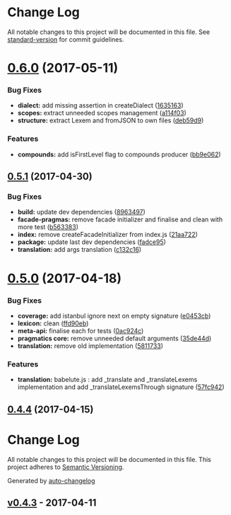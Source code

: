 # Change Log

All notable changes to this project will be documented in this file. See [standard-version](https://github.com/conventional-changelog/standard-version) for commit guidelines.

<a name="0.6.0"></a>
# [0.6.0](https://github.com/nomocas/babelute/compare/v0.5.1...v0.6.0) (2017-05-11)


### Bug Fixes

* **dialect:** add missing assertion in createDialect ([1635163](https://github.com/nomocas/babelute/commit/1635163))
* **scopes:** extract unneeded scopes management ([a114f03](https://github.com/nomocas/babelute/commit/a114f03))
* **structure:** extract Lexem and fromJSON to own files ([deb59d9](https://github.com/nomocas/babelute/commit/deb59d9))


### Features

* **compounds:** add isFirstLevel flag to compounds producer ([bb9e062](https://github.com/nomocas/babelute/commit/bb9e062))



<a name="0.5.1"></a>
## [0.5.1](https://github.com/nomocas/babelute/compare/v0.5.0...v0.5.1) (2017-04-30)


### Bug Fixes

* **build:** update dev dependencies ([8963497](https://github.com/nomocas/babelute/commit/8963497))
* **facade-pragmas:** remove facade initializer and finalise and clean with more test ([b563383](https://github.com/nomocas/babelute/commit/b563383))
* **index:** remove createFacadeInitializer from index.js ([21aa722](https://github.com/nomocas/babelute/commit/21aa722))
* **package:** update last dev dependencies ([fadce95](https://github.com/nomocas/babelute/commit/fadce95))
* **translation:** add args translation ([c132c16](https://github.com/nomocas/babelute/commit/c132c16))



<a name="0.5.0"></a>
# [0.5.0](https://github.com/nomocas/babelute/compare/v0.4.4...v0.5.0) (2017-04-18)


### Bug Fixes

* **coverage:** add istanbul ignore next on empty signature ([e0453cb](https://github.com/nomocas/babelute/commit/e0453cb))
* **lexicon:** clean ([ffd90eb](https://github.com/nomocas/babelute/commit/ffd90eb))
* **meta-api:** finalise each for tests ([0ac924c](https://github.com/nomocas/babelute/commit/0ac924c))
* **pragmatics core:** remove unneeded default arguments ([35de44d](https://github.com/nomocas/babelute/commit/35de44d))
* **translation:** remove old implementation ([5811733](https://github.com/nomocas/babelute/commit/5811733))


### Features

* **translation:** babelute.js : add _translate and _translateLexems implementation and add _translateLexemsThrough signature ([57fc942](https://github.com/nomocas/babelute/commit/57fc942))



<a name="0.4.4"></a>
## [0.4.4](https://github.com/nomocas/babelute/compare/v0.4.3...v0.4.4) (2017-04-15)



# Change Log
All notable changes to this project will be documented in this file. This project adheres to [Semantic Versioning](http://semver.org/).

Generated by [auto-changelog](https://github.com/CookPete/auto-changelog)


## [v0.4.3](https://github.com/nomocas/babelute/compare/v0.4.3...v0.4.3) - 2017-04-11
